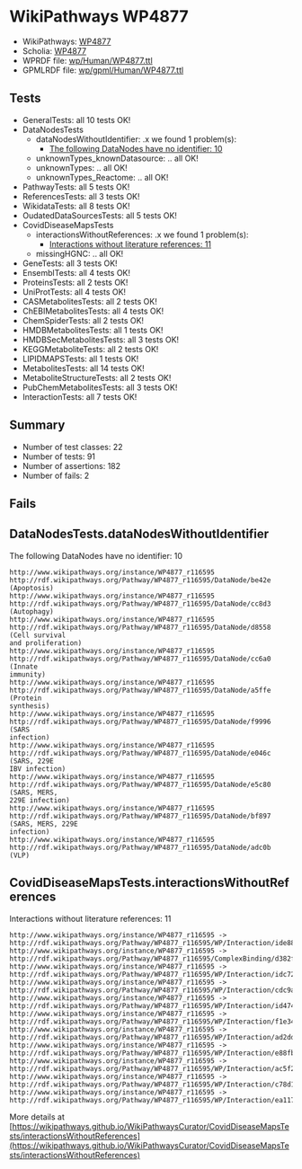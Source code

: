 # WikiPathways WP4877

* WikiPathways: [WP4877](https://identifiers.org/wikipathways:WP4877)
* Scholia: [WP4877](https://scholia.toolforge.org/wikipathways/WP4877)
* WPRDF file: [wp/Human/WP4877.ttl](../wp/Human/WP4877.ttl)
* GPMLRDF file: [wp/gpml/Human/WP4877.ttl](../wp/gpml/Human/WP4877.ttl)

## Tests
* GeneralTests: all 10 tests OK!
* DataNodesTests
    * dataNodesWithoutIdentifier: .x we found 1 problem(s):
        * [The following DataNodes have no identifier: 10](#8792c490)
    * unknownTypes_knownDatasource: .. all OK!
    * unknownTypes: .. all OK!
    * unknownTypes_Reactome: .. all OK!
* PathwayTests: all 5 tests OK!
* ReferencesTests: all 3 tests OK!
* WikidataTests: all 8 tests OK!
* OudatedDataSourcesTests: all 5 tests OK!
* CovidDiseaseMapsTests
    * interactionsWithoutReferences: .x we found 1 problem(s):
        * [Interactions without literature references: 11](#9701cce2)
    * missingHGNC: .. all OK!
* GeneTests: all 3 tests OK!
* EnsemblTests: all 4 tests OK!
* ProteinsTests: all 2 tests OK!
* UniProtTests: all 4 tests OK!
* CASMetabolitesTests: all 2 tests OK!
* ChEBIMetabolitesTests: all 4 tests OK!
* ChemSpiderTests: all 2 tests OK!
* HMDBMetabolitesTests: all 1 tests OK!
* HMDBSecMetabolitesTests: all 3 tests OK!
* KEGGMetaboliteTests: all 2 tests OK!
* LIPIDMAPSTests: all 1 tests OK!
* MetabolitesTests: all 14 tests OK!
* MetaboliteStructureTests: all 2 tests OK!
* PubChemMetabolitesTests: all 3 tests OK!
* InteractionTests: all 7 tests OK!


## Summary

* Number of test classes: 22
* Number of tests: 91
* Number of assertions: 182
* Number of fails: 2

## Fails

<a name="8792c490" />

## DataNodesTests.dataNodesWithoutIdentifier

The following DataNodes have no identifier: 10
```
http://www.wikipathways.org/instance/WP4877_r116595 http://rdf.wikipathways.org/Pathway/WP4877_r116595/DataNode/be42e (Apoptosis)
http://www.wikipathways.org/instance/WP4877_r116595 http://rdf.wikipathways.org/Pathway/WP4877_r116595/DataNode/cc8d3 (Autophagy)
http://www.wikipathways.org/instance/WP4877_r116595 http://rdf.wikipathways.org/Pathway/WP4877_r116595/DataNode/d8558 (Cell survival 
and proliferation)
http://www.wikipathways.org/instance/WP4877_r116595 http://rdf.wikipathways.org/Pathway/WP4877_r116595/DataNode/cc6a0 (Innate
immunity)
http://www.wikipathways.org/instance/WP4877_r116595 http://rdf.wikipathways.org/Pathway/WP4877_r116595/DataNode/a5ffe (Protein
synthesis)
http://www.wikipathways.org/instance/WP4877_r116595 http://rdf.wikipathways.org/Pathway/WP4877_r116595/DataNode/f9996 (SARS
infection)
http://www.wikipathways.org/instance/WP4877_r116595 http://rdf.wikipathways.org/Pathway/WP4877_r116595/DataNode/e046c (SARS, 229E
IBV infection)
http://www.wikipathways.org/instance/WP4877_r116595 http://rdf.wikipathways.org/Pathway/WP4877_r116595/DataNode/e5c80 (SARS, MERS, 
229E infection)
http://www.wikipathways.org/instance/WP4877_r116595 http://rdf.wikipathways.org/Pathway/WP4877_r116595/DataNode/bf897 (SARS, MERS, 229E
infection)
http://www.wikipathways.org/instance/WP4877_r116595 http://rdf.wikipathways.org/Pathway/WP4877_r116595/DataNode/adc0b (VLP)
```

<a name="9701cce2" />

## CovidDiseaseMapsTests.interactionsWithoutReferences

Interactions without literature references: 11
```
http://www.wikipathways.org/instance/WP4877_r116595 -> http://rdf.wikipathways.org/Pathway/WP4877_r116595/WP/Interaction/ide8866e40
http://www.wikipathways.org/instance/WP4877_r116595 -> http://rdf.wikipathways.org/Pathway/WP4877_r116595/ComplexBinding/d382f
http://www.wikipathways.org/instance/WP4877_r116595 -> http://rdf.wikipathways.org/Pathway/WP4877_r116595/WP/Interaction/idc72f872e
http://www.wikipathways.org/instance/WP4877_r116595 -> http://rdf.wikipathways.org/Pathway/WP4877_r116595/WP/Interaction/cdc9a
http://www.wikipathways.org/instance/WP4877_r116595 -> http://rdf.wikipathways.org/Pathway/WP4877_r116595/WP/Interaction/id47483e2
http://www.wikipathways.org/instance/WP4877_r116595 -> http://rdf.wikipathways.org/Pathway/WP4877_r116595/WP/Interaction/f1e34
http://www.wikipathways.org/instance/WP4877_r116595 -> http://rdf.wikipathways.org/Pathway/WP4877_r116595/WP/Interaction/ad2dd
http://www.wikipathways.org/instance/WP4877_r116595 -> http://rdf.wikipathways.org/Pathway/WP4877_r116595/WP/Interaction/e88fb
http://www.wikipathways.org/instance/WP4877_r116595 -> http://rdf.wikipathways.org/Pathway/WP4877_r116595/WP/Interaction/ac5f2
http://www.wikipathways.org/instance/WP4877_r116595 -> http://rdf.wikipathways.org/Pathway/WP4877_r116595/WP/Interaction/c78d1
http://www.wikipathways.org/instance/WP4877_r116595 -> http://rdf.wikipathways.org/Pathway/WP4877_r116595/WP/Interaction/ea117
```

More details at [https://wikipathways.github.io/WikiPathwaysCurator/CovidDiseaseMapsTests/interactionsWithoutReferences](https://wikipathways.github.io/WikiPathwaysCurator/CovidDiseaseMapsTests/interactionsWithoutReferences)

